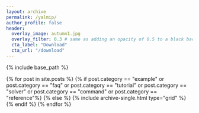 ```yaml
---
layout: archive
permalink: /yalmip/
author_profile: false
header:
  overlay_image: autumn1.jpg
  overlay_filter: 0.3 # same as adding an opacity of 0.5 to a black background
  cta_label: "Download"
  cta_url: "/download"
---
```


{% include base_path %}

<!-- <h3 class="archive__subtitle">{{ site.data.ui-text[site.locale].recent_posts | default: "Recent Posts" }}</h3>-->

{% for post in site.posts %}
{% if post.category == "example" or post.category == "faq" or post.category == "tutorial" or post.category == "solver" or post.category == "command" or post.category == "reference"%}
{% else %}
{% include archive-single.html type="grid" %}
{% endif %}
{% endfor %}
<!-- {% include paginator.html %} -->

